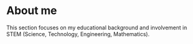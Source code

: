 # About me

This section focuses on my educational background and involvement in STEM (Science, Technology, Engineering, Mathematics).


